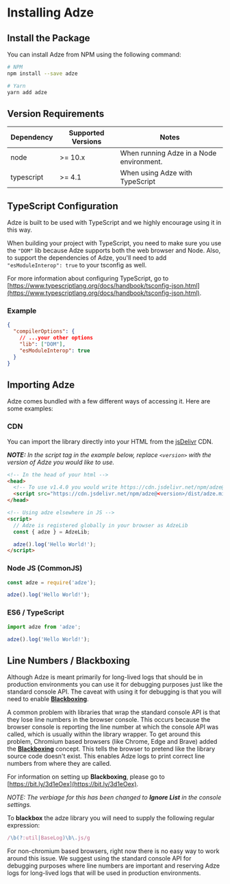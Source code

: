 # Installing Adze

## Install the Package

You can install Adze from NPM using the following command:

```bash
# NPM
npm install --save adze

# Yarn
yarn add adze
```

## Version Requirements

| Dependency | Supported Versions | Notes                                    |
| ---------- | ------------------ | ---------------------------------------- |
| node       | >= 10.x            | When running Adze in a Node environment. |
| typescript | >= 4.1             | When using Adze with TypeScript          |

## TypeScript Configuration

Adze is built to be used with TypeScript and we highly encourage using it in this way.

When building your project with TypeScript, you need to make sure you use the `"DOM"` lib because Adze supports both the web browser and Node. Also, to support the dependencies of Adze, you'll need to add `"esModuleInterop": true` to your tsconfig as well.

For more information about configuring TypeScript, go to [https://www.typescriptlang.org/docs/handbook/tsconfig-json.html](https://www.typescriptlang.org/docs/handbook/tsconfig-json.html).

### Example

```json
{
  "compilerOptions": {
    // ...your other options
    "lib": ["DOM"],
    "esModuleInterop": true
  }
}
```

## Importing Adze

Adze comes bundled with a few different ways of accessing it. Here are some examples:

### CDN

You can import the library directly into your HTML from the [jsDelivr](https://www.jsdelivr.com/package/npm/adze) CDN.

_**NOTE:** In the script tag in the example below, replace `<version>` with the version of Adze you would like to use._

```html
<!-- In the head of your html -->
<head>
  <!-- To use v1.4.0 you would write https://cdn.jsdelivr.net/npm/adze@1.4.0/dist/adze.min.js -->
  <script src="https://cdn.jsdelivr.net/npm/adze@<version>/dist/adze.min.js"></script>
</head>

<!-- Using adze elsewhere in JS -->
<script>
  // Adze is registered globally in your browser as AdzeLib
  const { adze } = AdzeLib;

  adze().log('Hello World!');
</script>
```

### Node JS (CommonJS)

```javascript
const adze = require('adze');

adze().log('Hello World!');
```

### ES6 / TypeScript

```typescript
import adze from 'adze';

adze().log('Hello World!');
```

## Line Numbers / Blackboxing

Although Adze is meant primarily for long-lived logs that should be in production environments you can use it for debugging purposes just like the standard console API. The caveat with using it for debugging is that you will need to enable [**Blackboxing**](https://bit.ly/3d1eOex).

A common problem with libraries that wrap the standard console API is that they lose line numbers in the browser console. This occurs because the browser console is reporting the line number at which the console API was called, which is usually within the library wrapper. To get around this problem, Chromium based browsers (like Chrome, Edge and Brave) added the [**Blackboxing**](https://bit.ly/3d1eOex) concept. This tells the browser to pretend like the library source code doesn't exist. This enables Adze logs to print correct line numbers from where they are called.

For information on setting up **Blackboxing**, please go to [https://bit.ly/3d1eOex](https://bit.ly/3d1eOex).

_NOTE: The verbiage for this has been changed to **Ignore List** in the console settings._

To **blackbox** the adze library you will need to supply the following regular expression:

```typescript
/\b(?:util|BaseLog)\b\.js/g
```

For non-chromium based browsers, right now there is no easy way to work around this issue. We suggest using the standard console API for debugging purposes where line numbers are important and reserving Adze logs for long-lived logs that will be used in production environments.
